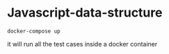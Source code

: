 # Javascript-data-structure


`docker-compose up`

it will run all the test cases inside a docker container